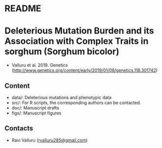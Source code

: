 # README #


# Deleterious Mutation Burden and its Association with Complex Traits in sorghum (Sorghum bicolor)
* Valluru et al. 2019. Genetics (http://www.genetics.org/content/early/2019/01/08/genetics.118.301742)


## Content ##

* data/: Deleterious mutations and phenotypic data
* src/: For R scripts, the corresponding authors can be contacted.
* doc/: Manuscript drafts
* figs/: Manuscript figures



## Contacts ##

* Ravi Valluru (rvalluru285@gmail.com)


